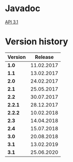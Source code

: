 # Javadoc

[API 3.1](javadoc)

# Version history

| Version   |  Release   |
| --------- | ---------- |
| **1.0**   | 11.02.2017 |
| **1.1**   | 13.02.2017 |
| **2.0**   | 24.02.2017 |
| **2.1**   | 25.05.2017 |
| **2.2**   | 30.07.2017 |
| **2.2.1** | 28.12.2017 |
| **2.2.2** | 10.02.2018 |
| **2.3**   | 14.04.2018 |
| **2.4**   | 15.07.2018 |
| **3.0**   | 20.08.2018 |
| **3.1**   | 13.02.2019 |
| **3.1**   | 25.06.2020 |
